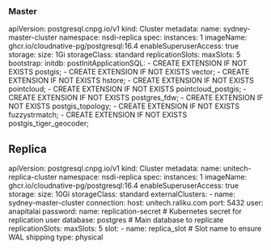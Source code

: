### Master
apiVersion: postgresql.cnpg.io/v1
kind: Cluster
metadata:
  name: sydney-master-cluster
  namespace: nsdi-replica
spec:
  instances: 1
  imageName: ghcr.io/cloudnative-pg/postgresql:16.4
  enableSuperuserAccess: true
  storage:
    size: 1Gi
    storageClass: standard
  replicationSlots:
    maxSlots: 5
  bootstrap:
    initdb:
      postInitApplicationSQL:
        - CREATE EXTENSION IF NOT EXISTS postgis;
        - CREATE EXTENSION IF NOT EXISTS vector;
        - CREATE EXTENSION IF NOT EXISTS hstore;
        - CREATE EXTENSION IF NOT EXISTS pointcloud;
        - CREATE EXTENSION IF NOT EXISTS pointcloud_postgis;
        - CREATE EXTENSION IF NOT EXISTS postgres_fdw;
        - CREATE EXTENSION IF NOT EXISTS postgis_topology;
        - CREATE EXTENSION IF NOT EXISTS fuzzystrmatch;
        - CREATE EXTENSION IF NOT EXISTS postgis_tiger_geocoder;

## Replica
apiVersion: postgresql.cnpg.io/v1
kind: Cluster
metadata:
  name: unitech-replica-cluster
  namespace: nsdi-replica
spec:
  instances: 1
  imageName: ghcr.io/cloudnative-pg/postgresql:16.4
  enableSuperuserAccess: true
  storage:
    size: 10Gi
    storageClass: standard
  externalClusters:
    - name: sydney-master-cluster
      connection:
        host: unitech.raliku.com
        port: 5432
        user: anapitalai
        password:
          name: replication-secret  # Kubernetes secret for replication user
        database: postgres  # Main database to replicate
  replicationSlots:
    maxSlots: 5
    slot:
      - name: replica_slot  # Slot name to ensure WAL shipping
        type: physical
